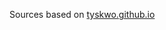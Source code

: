 
Sources based on [tyskwo.github.io](https://github.com/tyskwo/tyskwo.github.io/tree/da6fd97c46b06cceeba90032cf4293d0311ec07d)
